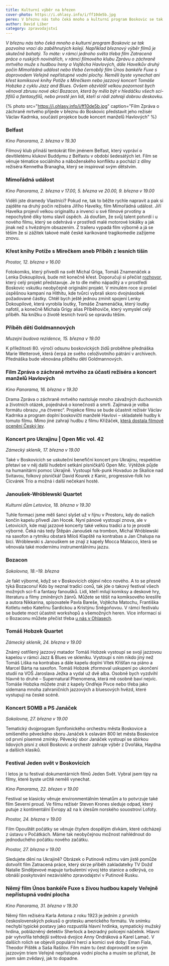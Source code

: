 ```yaml
---
title: Kulturní výběr na březen
cover-photo: https://i.ohlasy.info/i/ff10de5b.jpg
perex: V březnu nás toho čeká mnoho a kulturní program Boskovic se tak pozvolna vrací do zaběhnutých kolejí. Například březnový výběr filmů je skutečně bohatý – ale čeká nás i křest komiksové knihy, několik koncertů a první ročník Bozaconu.
author: David Liber
category: zpravodajství
---
```


*V březnu nás toho čeká mnoho a kulturní program Boskovic se tak pozvolna vrací do zaběhnutých kolejí. Například březnový výběr filmů je skutečně bohatý. To máte: v rámci jednoho světa třeba film Zatracená práce o ruských novinářích, v rámci filmového klubu Zprávu o záchraně mrtvého muže s hudbou Ireny a Vojtěcha Havlových, dále Havelkův druhý počin Mimořádná událost nebo třeba černobílý film Únos bankéře Fuxe s doprovodem Veřejně nepřístupné vodní plochy. Neměli byste vynechat ani křest komiksové knihy Potíže s Mirečkem nebo jazzový koncert Tomáše Hobzka z cyklu Jazz and Blues. Ovšem obzvlášť velkou pozornost bych věnoval zbrusu nové akci Bozacon, která by měla být v hledáčku všech sci-fifilů a fantasyfilů, nebo prostě jen lidí, kteří si rádi zahrají dobrou deskovku.*

{% photo src="https://i.ohlasy.info/i/ff10de5b.jpg" caption="Film Zpráva o záchraně mrtvého přijede v březnu do Boskovic představit jeho režisér Václav Kadrnka, součástí projekce bude koncert manželů Havlových" %}

### Belfast

*Kino Panorama, 2. března v 19.30*

Filmový klub přináší tentokrát film jménem Belfast, který vypráví o devítiletému klukovi Buddymu z Belfastu v období šedesátých let. Film se věnuje tématice sociálního a náboženského konfliktu a pochází z dílny režiséra Kennetha Branagha, který se inspiroval svým dětstvím. 

### Mimořádná událost

*Kino Panorama, 2. března v 17.00, 5. března ve 20.00, 9. března v 19.00*

Viděli jste dramedy Vlastníci? Pokud ne, tak to běžte rychle napravit a pak si zajděte na druhý počin režiséra Jiřího Havelky, film Mimořádná událost. Jiří Havelka projevil velkou originalitu a invenci u své filmové prvotiny a nepochybně díky tomu slavil úspěch. Já doufám, že svůj talent potvrdí i u nového filmu, který se odehrává v prostředí malé motorové lokálky a jak jinak než s hvězdným obsazením. Z traileru vypadá film výborně a já se těším že si zážitek takové malé české karikované tragikomedie zažijeme znovu. 

### Křest knihy Potíže s Mirečkem aneb Příběh z lesních tišin

*Prostor, 12. března v 16.00*

Fotokomiks, který přivedli na svět Michal Griga, Tomáš Znamenáček a Lenka Dokoupilová, bude mít konečně křest. Doporučuji si přečíst [rozhovor](https://ohlasy.info/clanky/2021/10/potize-s-mireckem.html), který celý projekt představuje. Je to dle mého nápaditý a v prostředí Boskovic vskutku neobyčejně originální projekt. V minulém roce si prošel úspěšnou kampaní na Hithitu, kde tvůrci vybrali skoro dvojnásobek požadované částky. Chtěl bych ještě jednou zmínit spojení Lenky Dokoupilové, která vyrobila loutky, Tomáše Znamenáčka, který loutky nafotil, a konečně Michala Grigy alias Příběhoviče, který vymyslel celý příběh. Na knížku o životě lesních tvorů se opravdu těším. 

### Příběh dětí Goldmannových

*Muzejní budova rezidence, 15. března v 19.00*

K příležitosti 80. výročí odsunu boskovických židů proběhne přednáška Marie Wetterové, která čerpá ze svého celoživotního pátrání v archivech. Přednáška bude věnována příběhu dětí Goldmannových. 

### Film Zpráva o záchraně mrtvého za účasti režiséra a koncert manželů Havlových

*Kino Panorama, 16. března v 19.30*

Drama Zpráva o záchraně mrtvého nastoluje mnoho závažných duchovních a životních otázek, pojednává o konečnosti a smrti. Zajímavá je volba formátu obrazu „na čtverec“. Projekce filmu se bude účastnit režisér Václav Kadrnka a program doplní boskovičtí manželé Havlovi – skladatelé hudby k tomuto filmu. Mimo jiné zahrají hudbu z filmu Křižáček, [která dostala filmové ocenění Český lev](https://ohlasy.info/clanky/2018/04/rozhovor-havlovi.html).

### Koncert pro Ukrajinu | Open Mic vol. 42

*Zámecký skleník, 17. března v 19.00*

Také v Boskovicích se uskuteční benefiční koncert pro Ukrajinu, respektive přetaví se v něj další hudební setkání písničkářů Open Mic. Výtěžek půjde na humanitární pomoc Ukrajině. Vystoupí folk-punk Hovaduo ze Skalice nad Svitavou, folkový písničkář David Kourek z Kanic, progressive-folk Ivo Cicvárek Trio a možná i další nečekaní hosté.

### Janoušek-Wróblewski Quartet

*Kulturní dům Letovice, 18. března v 19.30*

Tuhle formaci jsme měli šanci slyšet už v říjnu v Prostoru, kdy do našich končin kapelu přivedl Jan Hocek. Nyní pánové vystoupí znova, ale v Letovicích, kde mají jazzové koncerty také velkou tradici a to je prostě výborné. Čeká nás tedy Štěpán Janoušek na trombon, Michal Wróblewski na saxofon a rytmiku obstará Miloš Klapště na kontrabas a Jan Chalupa na bicí. Wróblewski s Janouškem se znají z kapely Mocca Malacco, která se věnovala také modernímu instrumentálnímu jazzu. 

### Bozacon

*Sokolovna, 18.–19. března*

Je fakt výborné, když se v Boskovicích objeví něco nového. A to se přesně týká Bozaconu! Kdo by neznal tradici conů, tak jde o takový festival všech možných sci-fi a fantasy fanoušků. Lidí, kteří milují komiksy a deskové hry, literaturu a filmy zmíněných žánrů. Můžete se těšit na komiksového kreslíře a autora Nikkarina, spisovatele Pavla Bareše, Vojtěcha Matochu, Františka Kotletu nebo Kateřinu Šardickou a Kristýnu Sněgoňovou. V rámci festivalu se budete moct účastnit workshopů a všemožných heren. Více informací si o Bozaconu můžete přečíst třeba [u nás v Ohlasech](https://ohlasy.info/clanky/2022/02/bozacon.html).

### Tomáš Hobzek Quartet

*Zámecký skleník, 24. března v 19.00*

Známý ostřílený jazzový matador Tomáš Hobzek vystoupí se svojí jazzovou kapelou v rámci Jazz & Blues ve skleníku. Vystoupí s ním nikdo jiný než Tomáš Liška na kontrabas a dále kapelu doplní Vítek Křišťan na piáno a Marcel Bárta na saxofon. Tomáš Hobzek zformoval uskupení po ukončení studií na VOŠ Jaroslava Ježka a vydal už dvě alba. Osobně bych vyzdvihl hlavně to druhé – Supernatural Phenomena, která mě osobně baví nejvíc. Tomáše Hobzka můžete znát z kapely Ondřeje Pivce nebo třeba jako sidemana mnoha zahraničních jazzových a bluesových hvězd, které vystupují na české scéně. 

### Koncert SOMB a PS Janáček

*Sokolovna, 27. března v 19.00*

Tematický dvojprogram Symfonického orchestru města Boskovice a smíšeného pěveckého sboru Janáček k oslavám 800 let města Boskovice od první písemné zmínky. Pěvecký sbor Janáček vystoupí se sbírkou lidových písní z okolí Boskovic a orchestr zahraje výběr z Dvořáka, Haydna a dalších klasiků. 

### Festival Jeden svět v Boskovicích 

I letos je tu festival dokumentárních filmů Jeden Svět. Vybral jsem tipy na filmy, které byste určitě neměli vynechat. 

*Kino Panorama, 22\. březen v 19.00*

Festival se klasicky věnuje environmentálním tématům a to potvrzuje také film Severní proud. Ve filmu režisér Steven Krones sleduje odpad, který putuje z kontinentální Evropy až na k útesům norského souostroví Lofoty. 

*Prostor, 24\. března v 19.00*

Film Opouštět počátky se věnuje čtyřem dospělým dívkám, které odcházejí z ústavu v Počátkách. Máme tak neobyčejnou možnost nahlédnout do jednoduchého počátku nového začátku.

*Prostor, 27\. března v 19.00*

Sledujete dění na Ukrajině? Obrázek o Putinově režimu vám jistě pomůže dotvořit film Zatracená práce, který skrze příběh zakladatelky TV Dožď Natalie Sindějevové mapuje turbulentní vývoj této stanice a odkrývá, co obnáší poskytování nezávislého zpravodajství v Putinově Rusku. 

### Němý film Únos bankéře Fuxe s živou hudbou kapely Veřejně nepřístupná vodní plocha

*Kino Panorama, 31. března v 19.30*

Němý film režiséra Karla Antona z roku 1923 je jedním z prvních československých pokusů o grotesku amerického formátu. Ve snímku nechybí typické postavy jako rozpustilá hlavní hrdinka, sympatický mužský hrdina, poblázněný detektiv Sherlock a bezradný policejní náčelník. Hlavní pár vytvořila tehdejší světová dvojice Anny Ondráková a Karel Lamač. V dalších rolích se objevili populární herci a komici své doby: Eman Fiala, Theodor Pištěk a Saša Rašilov. Film mám tu čest doprovodit se svým jazzovým triem Veřejně nepřístupná vodní plocha a musím se přiznat, že jsem sám zvědavý, jak to dopadne.